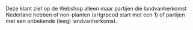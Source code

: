 Deze klant ziet op de Webshop alleen maar partijen die landvanherkomst Nederland hebben of non-planten (artgrpcod start met een 1)  of partijen met een onbekende (leeg) landvanherkomst.